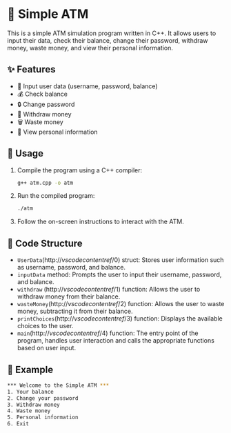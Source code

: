 # 🏧 Simple ATM

This is a simple ATM simulation program written in C++. It allows users to input their data, check their balance, change their password, withdraw money, waste money, and view their personal information.

## ✨ Features

- 📝 Input user data (username, password, balance)
- 💰 Check balance
- 🔒 Change password
- 💸 Withdraw money
- 🗑️ Waste money
- 👤 View personal information

## 🚀 Usage

1. Compile the program using a C++ compiler:
    ```sh
    g++ atm.cpp -o atm
    ```

2. Run the compiled program:
    ```sh
    ./atm
    ```

3. Follow the on-screen instructions to interact with the ATM.

## 📂 Code Structure

- `UserData`(http://_vscodecontentref_/0) struct: Stores user information such as username, password, and balance.
- `inputData` method: Prompts the user to input their username, password, and balance.
- `withdraw` (http://_vscodecontentref_/1) function: Allows the user to withdraw money from their balance.
- `wasteMoney`(http://_vscodecontentref_/2) function: Allows the user to waste money, subtracting it from their balance.
- `printChoices`(http://_vscodecontentref_/3) function: Displays the available choices to the user.
- `main`(http://_vscodecontentref_/4) function: The entry point of the program, handles user interaction and calls the appropriate functions based on user input.

## 📝 Example

```sh
*** Welcome to the Simple ATM ***
1. Your balance
2. Change your password
3. Withdraw money
4. Waste money
5. Personal information
6. Exit
